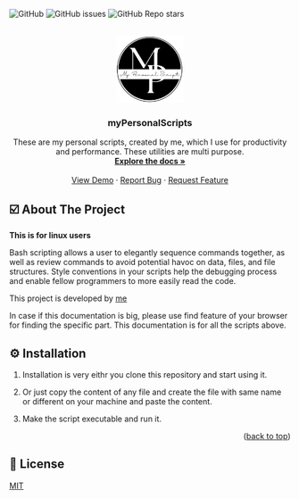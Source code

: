![GitHub](https://img.shields.io/github/license/GV211432/myPersonalScripts) ![GitHub issues](https://img.shields.io/github/issues-raw/GV211432/myPersonalScripts) ![GitHub Repo stars](https://img.shields.io/github/stars/GV211432/myPersonalScripts?style=social)

<!-- PROJECT LOGO -->
<br />
<div align="center">
  <a href="https://github.com/">
    <img src="bash_prog/readme-img/mps.png" alt="Logo" width="120" height="120" >
  </a>
  
  <h3 align="center"><b>myPersonalScripts</b></h3>

  <p align="center">
    These are my personal scripts, created by me, which I use for productivity and performance. These utilities are multi purpose.
    <br />
    <a href="#"><strong>Explore the docs »</strong></a>
    <br />
    <br />
    <a href="https://github.com/myPersonalScripts">View Demo</a>
    ·
    <a href="https://github.com/gv211432/myPersonalScripts/issues">Report Bug</a>
    ·
    <a href="https://github.com/gv211432/myPersonalScripts/issues">Request Feature</a>
  </p>
</div>

<!-- ABOUT THE PROJECT -->

## ☑️ About The Project

**This is for linux users**<br>

Bash scripting allows a user to elegantly sequence commands together, as well as review commands to avoid potential havoc on data, files, and file structures. Style conventions in your scripts help the debugging process and enable fellow programmers to more easily read the code.


This project is developed by [me](https://github.com/gv211432)

In case if this documentation is big, please use find feature of your browser for finding the specific part.
This documentation is for all the scripts above.

## ⚙️ Installation 

1. Installation is very eithr you clone this repository and start using it.

2. Or just copy the content of any file and create the file with same name or different on your machine and paste the content.
3. Make the script executable and run it.



<p align="right">(<a href="#top">back to top</a>)</p>

## 📖 License 

  [MIT](https://github.com/gv211432/myPersonalScripts/blob/main/LICENSE)
